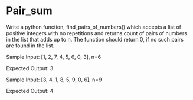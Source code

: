 # Pair_sum
Write a python function, find_pairs_of_numbers() which accepts a list of positive integers with no repetitions and returns count of pairs of numbers in the list that adds up to n. The function should return 0, if no such pairs are found in the list.
 

Sample Input:
[1, 2, 7, 4, 5, 6, 0, 3], n=6

Expected Output:
3

Sample Input:
[3, 4, 1, 8, 5, 9, 0, 6], n=9

Expected Output:
4
